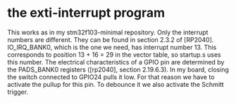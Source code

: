 # the exti-interrupt program

This works as in my stm32f103-minimal repository. Only the interrupt numbers are different. They can be found in section 2.3.2 of [RP2040]. IO\_IRQ\_BANK0, which is the one we need, has interrupt
number 13. This corresponds to position 13 + 16 = 29 in the vector table, so startup.s uses this number. The electrical characteristics of a GPIO pin are determined by the PADS\_BANK0 registers
([rp2040], section 2.19.6.3). In my board, closing the switch connected to GPIO24 pulls it low. For that reason we have to activate the pullup for this pin. To debounce it we also activate
the Schmitt trigger.

